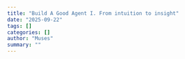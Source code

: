 ```yaml
---
title: "Build A Good Agent I. From intuition to insight"
date: "2025-09-22"
tags: []
categories: []
author: "Muses"
summary: ""
---
```


<p></p><p></p>